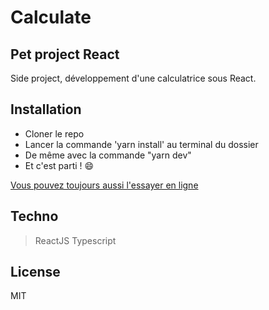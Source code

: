 # Calculate

## Pet project React

Side project, développement d'une calculatrice sous React.

## Installation

- Cloner le repo
- Lancer la commande 'yarn install' au terminal du dossier
- De même avec la commande "yarn dev"
- Et c'est parti ! :smile:

[Vous pouvez toujours aussi l'essayer en ligne](https://calculator-48691e.netlify.app/)

## Techno

> ReactJS
> Typescript

## License

MIT
